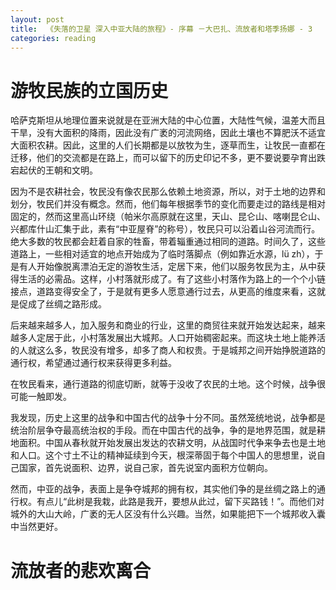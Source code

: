 ```yaml
---
layout: post
title:  《失落的卫星 深入中亚大陆的旅程》- 序幕 －大巴扎、流放者和塔季扬娜 - 3
categories: reading
---
```


# 游牧民族的立国历史

哈萨克斯坦从地理位置来说就是在亚洲大陆的中心位置，大陆性气候，温差大而且干旱，没有大面积的降雨，因此没有广袤的河流网络，因此土壤也不算肥沃不适宜大面积农耕。因此，这里的人们长期都是以放牧为生，逐草而生，让牧民一直都在迁移，他们的交流都是在路上，而可以留下的历史印记不多，更不要说要孕育出跌宕起伏的王朝和文明。

因为不是农耕社会，牧民没有像农民那么依赖土地资源，所以，对于土地的边界和划分，牧民们并没有概念。然而，他们每年根据季节的变化而要走过的路线是相对固定的，然而这里高山环绕（帕米尔高原就在这里，天山、昆仑山、喀喇昆仑山、兴都库什山汇集于此，素有“中亚屋脊”的称号），牧民只可以沿着山谷河流而行。绝大多数的牧民都会赶着自家的牲畜，带着辎重通过相同的道路。时间久了，这些道路上，一些相对适宜的地点开始成为了临时落脚点（例如靠近水源，lü zh），于是有人开始像脱离漂泊无定的游牧生活，定居下来，他们以服务牧民为主，从中获得生活的必需品。这样，小村落就形成了。有了这些小村落作为路上的一个个小链接点，道路变得安全了，于是就有更多人愿意通行过去，从更高的维度来看，这就是促成了丝绸之路形成。

后来越来越多人，加入服务和商业的行业，这里的商贸往来就开始发达起来，越来越多人定居于此，小村落发展出大城邦。人口开始稠密起来。而这块土地上能养活的人就这么多，牧民没有增多，却多了商人和权贵。于是城邦之间开始挣脱道路的通行权，希望通过通行权来获得更多利益。

在牧民看来，通行道路的彻底切断，就等于没收了农民的土地。这个时候，战争很可能一触即发。

我发现，历史上这里的战争和中国古代的战争十分不同。虽然笼统地说，战争都是统治阶层争夺最高统治权的手段。而在中国古代的战争，争的是地界范围，就是耕地面积。中国从春秋就开始发展出发达的农耕文明，从战国时代争来争去也是土地和人口。这个寸土不让的精神延续到今天，根深蒂固于每个中国人的思想里，说自己国家，首先说面积、边界，说自己家，首先说室内面积方位朝向。

然而，中亚的战争，表面上是争夺城邦的拥有权，其实他们争的是丝绸之路上的通行权。有点儿“此树是我栽，此路是我开，要想从此过，留下买路钱！”。而他们对城外的大山大岭，广袤的无人区没有什么兴趣。当然，如果能把下一个城邦收入囊中当然更好。

# 流放者的悲欢离合

<!--stackedit_data:
eyJoaXN0b3J5IjpbLTExNzQ1NDczNDEsODY5MTY2MjA1LC0xMT
MxOTk4NTcyXX0=
-->